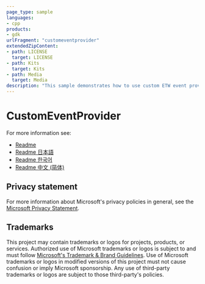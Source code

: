```yaml
---
page_type: sample
languages:
- cpp
products:
- gdk
urlFragment: "customeventprovider"
extendedZipContent:
- path: LICENSE
  target: LICENSE
- path: Kits
  target: Kits
- path: Media
  target: Media
description: "This sample demonstrates how to use custom ETW event providers on Xbox."
---
```


# CustomEventProvider

For more information see: 
- [Readme](https://github.com/microsoft/Xbox-GDK-Samples/blob/main/Samples/System/CustomEventProvider/readme_en-us.md)
- [Readme 日本語](https://github.com/microsoft/Xbox-GDK-Samples/blob/main/Samples/System/CustomEventProvider/readme_ja-jp.md)
- [Readme 한국어](https://github.com/microsoft/Xbox-GDK-Samples/blob/main/Samples/System/CustomEventProvider/readme_ko-kr.md)
- [Readme 中文 (简体)](https://github.com/microsoft/Xbox-GDK-Samples/blob/main/Samples/System/CustomEventProvider/readme_zh-cn.md)

## Privacy statement

For more information about Microsoft's privacy policies in general, see the [Microsoft Privacy Statement](https://privacy.microsoft.com/privacystatement/).

## Trademarks

This project may contain trademarks or logos for projects, products, or services. Authorized use of Microsoft trademarks or logos is subject to and must follow [Microsoft's Trademark & Brand Guidelines](https://www.microsoft.com/en-us/legal/intellectualproperty/trademarks/usage/general). Use of Microsoft trademarks or logos in modified versions of this project must not cause confusion or imply Microsoft sponsorship. Any use of third-party trademarks or logos are subject to those third-party's policies.
